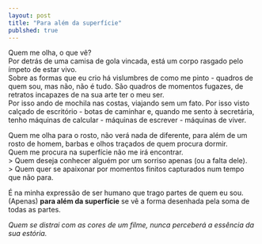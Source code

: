 ```yaml
---
layout: post
title: "Para além da superfície"
publshed: true
---
```


Quem me olha, o que vê?  
Por detrás de uma camisa de gola vincada, está um corpo rasgado pelo ímpeto de estar vivo.  
Sobre as formas que eu crio há vislumbres de como me pinto - quadros de quem sou, mas não, não é tudo. São quadros de momentos fugazes, de retratos incapazes de na sua arte ter o meu ser.  
Por isso ando de mochila nas costas, viajando sem um fato. Por isso visto calçado de escritório - botas de caminhar e, quando me sento à secretária, tenho máquinas de calcular - máquinas de escrever - máquinas de viver.  

Quem me olha para o rosto, não verá nada de diferente, para além de um rosto de homem, barbas e olhos traçados de quem procura dormir.  
Quem me procura na superfície não me irá encontrar.  
      > Quem deseja conhecer alguém por um sorriso apenas (ou a falta dele).  
      > Quem quer se apaixonar por momentos finitos capturados num tempo que não para.  

É na minha expressão de ser humano que trago partes de quem eu sou.  
(Apenas) **para além da superfície** se vê a forma desenhada pela soma de todas as partes.

*Quem se distrai com as cores de um filme, nunca perceberá a essência da sua estória.*  
